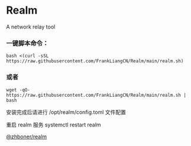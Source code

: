 # Realm
A network relay tool

### 一键脚本命令：

```
bash <(curl -sSL https://raw.githubusercontent.com/FrankLiangCN/Realm/main/realm.sh)
```
### 或者
```
wget -qO- https://raw.githubusercontent.com/FrankLiangCN/Realm/main/realm.sh | bash
```

安装完成后请进行 /opt/realm/config.toml 文件配置

重启 realm 服务
systemctl restart realm


[@zhboner/realm][realm]


[realm]: https://github.com/zhboner/realm

